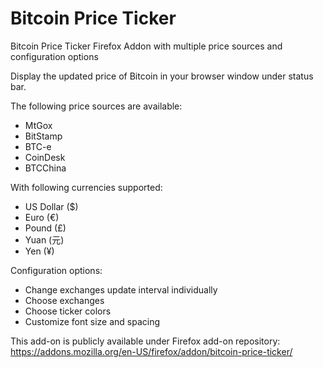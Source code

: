 Bitcoin Price Ticker
====================

Bitcoin Price Ticker Firefox Addon with multiple price sources and configuration options

Display the updated price of Bitcoin in your browser window under status bar.

The following price sources are available:
- MtGox
- BitStamp
- BTC-e
- CoinDesk
- BTCChina

With following currencies supported:
- US Dollar ($)
- Euro (€)
- Pound (£)
- Yuan (元)
- Yen (¥)

Configuration options:
- Change exchanges update interval individually
- Choose exchanges
- Choose ticker colors
- Customize font size and spacing

This add-on is publicly available under Firefox add-on repository:
https://addons.mozilla.org/en-US/firefox/addon/bitcoin-price-ticker/


